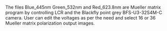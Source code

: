 The files Blue_445nm Green_532nm and Red_623.8nm are Mueller matrix program by controlling LCR and the Blackfly point grey BFS-U3-32S4M-C camera. User can edit the voltages as per the need and select 16 or 36 Mueller matrix polarization output images.
